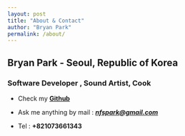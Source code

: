 ```yaml
---
layout: post
title: "About & Contact"
author: "Bryan Park"
permalink: /about/
---
```


## Bryan Park - Seoul, Republic of Korea
### Software Developer , Sound Artist, Cook

* Check my [**Github**](https://github.com/BryanParkDev)

* Ask me anything by mail : _**<nfspark@gmail.com>**_

* Tel : **+821073661343**

